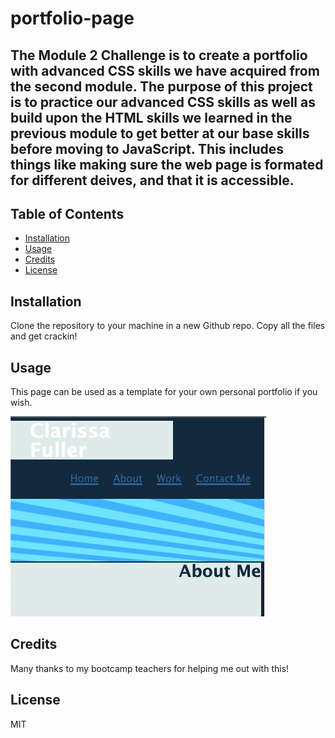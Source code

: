# portfolio-page

## The Module 2 Challenge is to create a portfolio with advanced CSS skills we have acquired from the second module. The purpose of this project is to practice our advanced CSS skills as well as build upon the HTML skills we learned in the previous module to get better at our base skills before moving to JavaScript. This includes things like making sure the web page is formated for different deives, and that it is accessible. 


## Table of Contents

- [Installation](#installation)
- [Usage](#usage)
- [Credits](#credits)
- [License](#license)

## Installation

Clone the repository to your machine in a new Github repo. Copy all the files and get crackin!

## Usage

This page can be used as a template for your own personal portfolio if you wish.

![alt text](assets/images/portfolio-screenshot.jpg)

  
## Credits

Many thanks to my bootcamp teachers for helping me out with this!

## License

MIT
